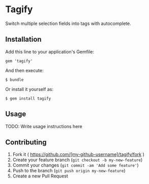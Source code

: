 # Tagify

Switch multiple selection fields into tags with autocomplete.

## Installation

Add this line to your application's Gemfile:

    gem 'tagify'

And then execute:

    $ bundle

Or install it yourself as:

    $ gem install tagify

## Usage

TODO: Write usage instructions here

## Contributing

1. Fork it ( https://github.com/[my-github-username]/tagify/fork )
2. Create your feature branch (`git checkout -b my-new-feature`)
3. Commit your changes (`git commit -am 'Add some feature'`)
4. Push to the branch (`git push origin my-new-feature`)
5. Create a new Pull Request
